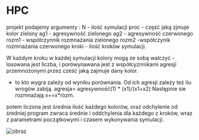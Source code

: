 # HPC
projekt
podajemy argumenty :
N - ilość symulacji
proc - część jaką zjmuje kolor zielony
ag1 - agresywność zielonego
ag2 - agresywność czerwonego
rozm1 - współczynnik rozmnażania zielonego
rozm2 -współczynik rozmnażania czerwonego
kroki - ilość kroków symulacji.


W każdym kroku w każdej symulacji kolory mogą  ze sobą walczyć - losowana jest liczba, i porówynawana jest z współcyznnikami agresji przemnożonymi przez cześć jaką zajmuje dany kolor.
- to kto wygra zależy od wyniku porównania. Od ich agresji zależy też ilu wrogów zabiją.
 agresja= agresywność(1) * (x1)/(x1+x2)
Następnie sie rozmnażają x+=x*rozm.

potem liczona jest średnia ilość każdego  kolorów, oraz odchylenie od średniej
program zwraca średnie i oddchylenia dla każdego z kroków, wraz z parametrami początkowymi i czasem wykonywania symulacji.


![obraz](https://github.com/JadwigaS/HPC/assets/80515572/5faba772-0616-4531-a9a8-3cbe3f5dcf9d)
